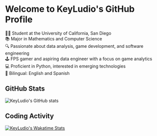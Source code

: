 # Welcome to KeyLudio's GitHub Profile

👨‍🎓 Student at the University of California, San Diego  
📚 Major in Mathematics and Computer Science  
🔍 Passionate about data analysis, game development, and software engineering  
🕹️ FPS gamer and aspiring data engineer with a focus on game analytics  
💻 Proficient in Python, interested in emerging technologies  
🌟 Bilingual: English and Spanish

## GitHub Stats

![KeyLudio's GitHub stats](https://github-readme-stats.vercel.app/api?username=KeyLudio&show_icons=true&theme=radical)

## Coding Activity

[![KeyLudio's Wakatime Stats](https://github-readme-stats.vercel.app/api/wakatime?username=YourWakaTimeUsername)](https://github.com/anuraghazra/github-readme-stats)
